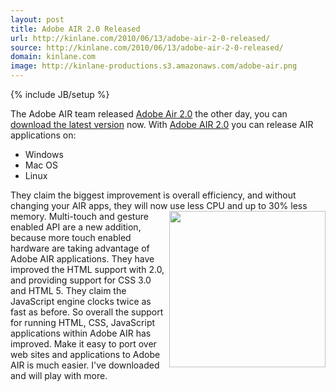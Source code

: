 ```yaml
---
layout: post
title: Adobe AIR 2.0 Released
url: http://kinlane.com/2010/06/13/adobe-air-2-0-released/
source: http://kinlane.com/2010/06/13/adobe-air-2-0-released/
domain: kinlane.com
image: http://kinlane-productions.s3.amazonaws.com/adobe-air.png
---
```

{% include JB/setup %}

<p>
     The Adobe AIR team released <a href="http://blogs.adobe.com/air/2010/06/introducing_air_2.html">Adobe Air 2.0</a> the other day, you can <a href="http://get.adobe.com/air/">download the latest version</a> now. With <a href="http://blogs.adobe.com/air/2010/06/introducing_air_2.html">Adobe AIR 2.0</a> you can release AIR applications on:
</p>
<ul class="mainlist">
     <li>Windows
     </li>
     <li>Mac OS
     </li>
     <li>Linux
     </li>
</ul>
<p>
     They claim the biggest improvement is overall efficiency, and without changing your AIR apps, they will now use less CPU and up to 30% less memory.<img class="c1" title="Adobe AIR" src="http://kinlane-productions.s3.amazonaws.com/adobe-air.png" alt="" width="250" align="right" /> Multi-touch and gesture enabled API are a new addition, because more touch enabled hardware are taking advantage of Adobe AIR applications. They have improved the HTML support with 2.0, and providing support for CSS 3.0 and HTML 5. They claim the JavaScript engine clocks twice as fast as before. So overall the support for running HTML, CSS, JavaScript applications within Adobe AIR has improved. Make it easy to port over web sites and applications to Adobe AIR is much easier. I've downloaded and will play with more.
</p>